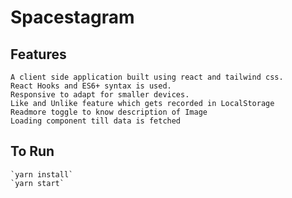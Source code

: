 # Spacestagram

## Features

    A client side application built using react and tailwind css.
    React Hooks and ES6+ syntax is used.
    Responsive to adapt for smaller devices.
    Like and Unlike feature which gets recorded in LocalStorage
    Readmore toggle to know description of Image
    Loading component till data is fetched

## To Run
    `yarn install`
    `yarn start`
    
        